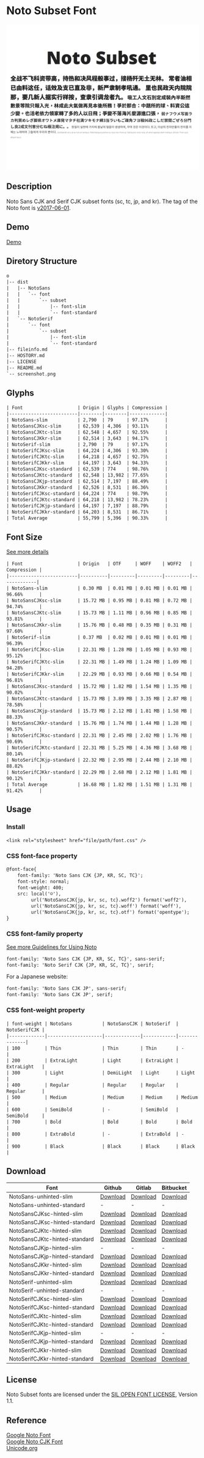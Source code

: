 # Noto Subset Font   

![Screenshot](screenshot.png)   

## Description   
Noto Sans CJK and Serif CJK subset fonts (sc, tc, jp, and kr). The tag of the Noto font is [v2017-06-01](https://github.com/googlefonts/noto-cjk/releases).   


## Demo   
[Demo](https://krescentmoon.github.io/webfont-noto)   


## Diretory Structure   
```
o
|-- dist
|   |-- NotoSans
|   |   `-- font
|   |       `-- subset
|   |           |-- font-slim
|   |           `-- font-standard
|   `-- NotoSerif
|       `-- font
|           `-- subset
|               |-- font-slim
|               `-- font-standard
|-- fileinfo.md
|-- HOSTORY.md
|-- LICENSE
|-- README.md
`-- screenshot.png
```


## Glyphs   
```
| Font                    | Origin | Glyphs | Compression |
|-------------------------|--------|--------|-------------|
| NotoSans-slim           | 2,790  | 79     | 97.17%      |
| NotoSansCJKsc-slim      | 62,539 | 4,306  | 93.11%      |
| NotoSansCJKtc-slim      | 62,548 | 4,657  | 92.55%      |
| NotoSansCJKkr-slim      | 62,514 | 3,643  | 94.17%      |
| NotoSerif-slim          | 2,790  | 79     | 97.17%      |
| NotoSerifCJKsc-slim     | 64,224 | 4,306  | 93.30%      |
| NotoSerifCJKtc-slim     | 64,218 | 4,657  | 92.75%      |
| NotoSerifCJKkr-slim     | 64,197 | 3,643  | 94.33%      |
| NotoSansCJKsc-standard  | 62,539 | 774    | 98.76%      |
| NotoSansCJKtc-standard  | 62,548 | 13,982 | 77.65%      |
| NotoSansCJKjp-standard  | 62,514 | 7,197  | 88.49%      |
| NotoSansCJKkr-standard  | 62,526 | 8,531  | 86.36%      |
| NotoSerifCJKsc-standard | 64,224 | 774    | 98.79%      |
| NotoSerifCJKtc-standard | 64,218 | 13,982 | 78.23%      |
| NotoSerifCJKjp-standard | 64,197 | 7,197  | 88.79%      |
| NotoSerifCJKkr-standard | 64,203 | 8,531  | 86.71%      |
| Total Average           | 55,799 | 5,396  | 90.33%      |
```


## Font Size   
[See more details](fileinfo.md)   
```
| Font                    | Origin   | OTF     | WOFF    | WOFF2   | Compression |
|-------------------------|----------|---------|---------|---------|-------------|
| NotoSans-slim           | 0.30 MB  | 0.01 MB | 0.01 MB | 0.01 MB | 96.66%      |
| NotoSansCJKsc-slim      | 15.72 MB | 0.95 MB | 0.81 MB | 0.72 MB | 94.74%      |
| NotoSansCJKtc-slim      | 15.73 MB | 1.11 MB | 0.96 MB | 0.85 MB | 93.81%      |
| NotoSansCJKkr-slim      | 15.76 MB | 0.48 MB | 0.35 MB | 0.31 MB | 97.60%      |
| NotoSerif-slim          | 0.37 MB  | 0.02 MB | 0.01 MB | 0.01 MB | 96.39%      |
| NotoSerifCJKsc-slim     | 22.31 MB | 1.28 MB | 1.05 MB | 0.93 MB | 95.12%      |
| NotoSerifCJKtc-slim     | 22.31 MB | 1.49 MB | 1.24 MB | 1.09 MB | 94.28%      |
| NotoSerifCJKkr-slim     | 22.29 MB | 0.93 MB | 0.66 MB | 0.54 MB | 96.81%      |
| NotoSansCJKsc-standard  | 15.72 MB | 1.82 MB | 1.54 MB | 1.35 MB | 90.02%      |
| NotoSansCJKtc-standard  | 15.73 MB | 3.89 MB | 3.35 MB | 2.87 MB | 78.58%      |
| NotoSansCJKjp-standard  | 15.73 MB | 2.12 MB | 1.81 MB | 1.58 MB | 88.33%      |
| NotoSansCJKkr-standard  | 15.76 MB | 1.74 MB | 1.44 MB | 1.28 MB | 90.57%      |
| NotoSerifCJKsc-standard | 22.31 MB | 2.45 MB | 2.02 MB | 1.76 MB | 90.69%      |
| NotoSerifCJKtc-standard | 22.31 MB | 5.25 MB | 4.36 MB | 3.68 MB | 80.14%      |
| NotoSerifCJKjp-standard | 22.32 MB | 2.95 MB | 2.44 MB | 2.10 MB | 88.82%      |
| NotoSerifCJKkr-standard | 22.29 MB | 2.68 MB | 2.12 MB | 1.81 MB | 90.12%      |
| Total Average           | 16.68 MB | 1.82 MB | 1.51 MB | 1.31 MB | 91.42%      |
```


## Usage   

### Install   
```
<link rel="stylesheet" href="file/path/font.css" />   
```

### CSS font-face property   
```
@font-face{
    font-family: 'Noto Sans CJK {JP, KR, SC, TC}';
    font-style: normal;
    font-weight: 400;
    src: local('☺'),
         url('NotoSansCJK{jp, kr, sc, tc}.woff2') format('woff2'),
         url('NotoSansCJK{jp, kr, sc, tc}.woff') format('woff'),
         url('NotoSansCJK{jp, kr, sc, tc}.otf') format('opentype');
}
```

### CSS font-family property   
[See more Guidelines for Using Noto](https://www.google.com/get/noto/help/guidelines/)   
```
font-family: 'Noto Sans CJK {JP, KR, SC, TC}', sans-serif;
font-family: 'Noto Serif CJK {JP, KR, SC, TC}', serif;
```

For a Japanese website:   
```
font-family: 'Noto Sans CJK JP', sans-serif;
font-family: 'Noto Sans CJK JP', serif;
```

### CSS font-weight property   
```
| font-weight | NotoSans           | NotoSansCJK | NotoSerif  | NotoSerifCJK |
|-------------|--------------------|-------------|------------|--------------|
| 100         | Thin               | Thin        | Thin       | -            |
| 200         | ExtraLight         | Light       | ExtraLight | ExtraLight   |
| 300         | Light              | DemiLight   | Light      | Light        |
| 400         | Regular            | Regular     | Regular    | Regular      |
| 500         | Medium             | Medium      | Medium     | Medium       |
| 600         | SemiBold           | -           | SemiBold   | SemiBold     |
| 700         | Bold               | Bold        | Bold       | Bold         |
| 800         | ExtraBold          | -           | ExtraBold  | -            |
| 900         | Black              | Black       | Black      | Black        |
```

## Download   
| Font                           | Github                                                                                                     | Gitlab                                                                                                                                                          | Bitbucket                                                                                                 |
|--------------------------------|------------------------------------------------------------------------------------------------------------|-----------------------------------------------------------------------------------------------------------------------------------------------------------------|-----------------------------------------------------------------------------------------------------------|
| NotoSans-unhinted-slim         | [Download](https://github.com/krescentmoon/webfont-noto/archive/v1.0.0-NotoSans-unhinted-slim.zip)         | [Download](https://gitlab.com/krescentmoon/webfont-noto/-/archive/v1.0.0-NotoSans-unhinted-slim/webfont-noto-v1.0.0-NotoSans-unhinted-slim.zip)                 | [Download](https://bitbucket.org/krescentmoon/webfont-noto/get/v1.0.0-NotoSans-unhinted-slim.zip)         |
| NotoSans-unhinted-standard     | -                                                                                                          | -                                                                                                                                                               | -                                                                                                         |
| NotoSansCJKsc-hinted-slim      | [Download](https://github.com/krescentmoon/webfont-noto/archive/v1.0.0-NotoSansCJKsc-hinted-slim.zip)      | [Download](https://gitlab.com/krescentmoon/webfont-noto/-/archive/v1.0.0-NotoSansCJKsc-hinted-slim/webfont-noto-v1.0.0-NotoSansCJKsc-hinted-slim.zip)           | [Download](https://bitbucket.org/krescentmoon/webfont-noto/get/v1.0.0-NotoSansCJKsc-hinted-slim.zip)      |
| NotoSansCJKsc-hinted-standard  | [Download](https://github.com/krescentmoon/webfont-noto/archive/v1.0.0-NotoSansCJKsc-hinted-standard.zip)  | [Download](https://gitlab.com/krescentmoon/webfont-noto/-/archive/v1.0.0-NotoSansCJKsc-hinted-standard/webfont-noto-v1.0.0-NotoSansCJKsc-hinted-standard.zip)   | [Download](https://bitbucket.org/krescentmoon/webfont-noto/get/v1.0.0-NotoSansCJKsc-hinted-standard.zip)  |
| NotoSansCJKtc-hinted-slim      | [Download](https://github.com/krescentmoon/webfont-noto/archive/v1.0.0-NotoSansCJKtc-hinted-slim.zip)      | [Download](https://gitlab.com/krescentmoon/webfont-noto/-/archive/v1.0.0-NotoSansCJKtc-hinted-slim/webfont-noto-v1.0.0-NotoSansCJKtc-hinted-slim.zip)           | [Download](https://bitbucket.org/krescentmoon/webfont-noto/get/v1.0.0-NotoSansCJKtc-hinted-slim.zip)      |
| NotoSansCJKtc-hinted-standard  | [Download](https://github.com/krescentmoon/webfont-noto/archive/v1.0.0-NotoSansCJKtc-hinted-standard.zip)  | [Download](https://gitlab.com/krescentmoon/webfont-noto/-/archive/v1.0.0-NotoSansCJKtc-hinted-standard/webfont-noto-v1.0.0-NotoSansCJKtc-hinted-standard.zip)   | [Download](https://bitbucket.org/krescentmoon/webfont-noto/get/v1.0.0-NotoSansCJKtc-hinted-standard.zip)  |
| NotoSansCJKjp-hinted-slim      | -                                                                                                          | -                                                                                                                                                               | -                                                                                                         |
| NotoSansCJKjp-hinted-standard  | [Download](https://github.com/krescentmoon/webfont-noto/archive/v1.0.0-NotoSansCJKjp-hinted-standard.zip)  | [Download](https://gitlab.com/krescentmoon/webfont-noto/-/archive/v1.0.0-NotoSansCJKjp-hinted-standard/webfont-noto-v1.0.0-NotoSansCJKjp-hinted-standard.zip)   | [Download](https://bitbucket.org/krescentmoon/webfont-noto/get/v1.0.0-NotoSansCJKjp-hinted-standard.zip)  |
| NotoSansCJKkr-hinted-slim      | [Download](https://github.com/krescentmoon/webfont-noto/archive/v1.0.0-NotoSansCJKkr-hinted-slim.zip)      | [Download](https://gitlab.com/krescentmoon/webfont-noto/-/archive/v1.0.0-NotoSansCJKkr-hinted-slim/webfont-noto-v1.0.0-NotoSansCJKkr-hinted-slim.zip)           | [Download](https://bitbucket.org/krescentmoon/webfont-noto/get/v1.0.0-NotoSansCJKkr-hinted-slim.zip)      |
| NotoSansCJKkr-hinted-standard  | [Download](https://github.com/krescentmoon/webfont-noto/archive/v1.0.0-NotoSansCJKkr-hinted-standard.zip)  | [Download](https://gitlab.com/krescentmoon/webfont-noto/-/archive/v1.0.0-NotoSansCJKkr-hinted-standard/webfont-noto-v1.0.0-NotoSansCJKkr-hinted-standard.zip)   | [Download](https://bitbucket.org/krescentmoon/webfont-noto/get/v1.0.0-NotoSansCJKkr-hinted-standard.zip)  |
| NotoSerif-unhinted-slim        | [Download](https://github.com/krescentmoon/webfont-noto/archive/v1.0.0-NotoSerif-unhinted-slim.zip)        | [Download](https://gitlab.com/krescentmoon/webfont-noto/-/archive/v1.0.0-NotoSerif-unhinted-slim/webfont-noto-v1.0.0-NotoSerif-unhinted-slim.zip)               | [Download](https://bitbucket.org/krescentmoon/webfont-noto/get/v1.0.0-NotoSerif-unhinted-slim.zip)        |
| NotoSerif-unhinted-standard    | -                                                                                                          | -                                                                                                                                                               | -                                                                                                         |
| NotoSerifCJKsc-hinted-slim     | [Download](https://github.com/krescentmoon/webfont-noto/archive/v1.0.0-NotoSerifCJKsc-hinted-slim.zip)     | [Download](https://gitlab.com/krescentmoon/webfont-noto/-/archive/v1.0.0-NotoSerifCJKsc-hinted-slim/webfont-noto-v1.0.0-NotoSerifCJKsc-hinted-slim.zip)         | [Download](https://bitbucket.org/krescentmoon/webfont-noto/get/v1.0.0-NotoSerifCJKsc-hinted-slim.zip)     |
| NotoSerifCJKsc-hinted-standard | [Download](https://github.com/krescentmoon/webfont-noto/archive/v1.0.0-NotoSerifCJKsc-hinted-standard.zip) | [Download](https://gitlab.com/krescentmoon/webfont-noto/-/archive/v1.0.0-NotoSerifCJKsc-hinted-standard/webfont-noto-v1.0.0-NotoSerifCJKsc-hinted-standard.zip) | [Download](https://bitbucket.org/krescentmoon/webfont-noto/get/v1.0.0-NotoSerifCJKsc-hinted-standard.zip) |
| NotoSerifCJKtc-hinted-slim     | [Download](https://github.com/krescentmoon/webfont-noto/archive/v1.0.0-NotoSerifCJKtc-hinted-slim.zip)     | [Download](https://gitlab.com/krescentmoon/webfont-noto/-/archive/v1.0.0-NotoSerifCJKtc-hinted-slim/webfont-noto-v1.0.0-NotoSerifCJKtc-hinted-slim.zip)         | [Download](https://bitbucket.org/krescentmoon/webfont-noto/get/v1.0.0-NotoSerifCJKtc-hinted-slim.zip)     |
| NotoSerifCJKtc-hinted-standard | [Download](https://github.com/krescentmoon/webfont-noto/archive/v1.0.0-NotoSerifCJKtc-hinted-standard.zip) | [Download](https://gitlab.com/krescentmoon/webfont-noto/-/archive/v1.0.0-NotoSerifCJKtc-hinted-standard/webfont-noto-v1.0.0-NotoSerifCJKtc-hinted-standard.zip) | [Download](https://bitbucket.org/krescentmoon/webfont-noto/get/v1.0.0-NotoSerifCJKtc-hinted-standard.zip) |
| NotoSerifCJKjp-hinted-slim     | -                                                                                                          | -                                                                                                                                                               | -                                                                                                         |
| NotoSerifCJKjp-hinted-standard | [Download](https://github.com/krescentmoon/webfont-noto/archive/v1.0.0-NotoSerifCJKjp-hinted-standard.zip) | [Download](https://gitlab.com/krescentmoon/webfont-noto/-/archive/v1.0.0-NotoSerifCJKjp-hinted-standard/webfont-noto-v1.0.0-NotoSerifCJKjp-hinted-standard.zip) | [Download](https://bitbucket.org/krescentmoon/webfont-noto/get/v1.0.0-NotoSerifCJKjp-hinted-standard.zip) |
| NotoSerifCJKkr-hinted-slim     | [Download](https://github.com/krescentmoon/webfont-noto/archive/v1.0.0-NotoSerifCJKkr-hinted-slim.zip)     | [Download](https://gitlab.com/krescentmoon/webfont-noto/-/archive/v1.0.0-NotoSerifCJKkr-hinted-slim/webfont-noto-v1.0.0-NotoSerifCJKkr-hinted-slim.zip)         | [Download](https://bitbucket.org/krescentmoon/webfont-noto/get/v1.0.0-NotoSerifCJKkr-hinted-slim.zip)     |
| NotoSerifCJKkr-hinted-standard | [Download](https://github.com/krescentmoon/webfont-noto/archive/v1.0.0-NotoSerifCJKkr-hinted-standard.zip) | [Download](https://gitlab.com/krescentmoon/webfont-noto/-/archive/v1.0.0-NotoSerifCJKkr-hinted-standard/webfont-noto-v1.0.0-NotoSerifCJKkr-hinted-standard.zip) | [Download](https://bitbucket.org/krescentmoon/webfont-noto/get/v1.0.0-NotoSerifCJKkr-hinted-standard.zip) |


## License   
Noto Subset fonts are licensed under the [SIL OPEN FONT LICENSE](LICENSE), Version 1.1.   


## Reference   
[Google Noto Font](https://www.google.com/get/noto)   
[Google Noto CJK Font](https://github.com/googlefonts/noto-cjk)   
[Unicode.org](http://unicode.org)   